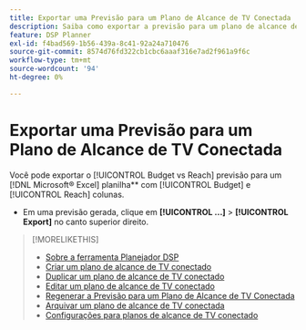 ```yaml
---
title: Exportar uma Previsão para um Plano de Alcance de TV Conectada
description: Saiba como exportar a previsão para um plano de alcance de TV conectado.
feature: DSP Planner
exl-id: f4bad569-1b56-439a-8c41-92a24a710476
source-git-commit: 8574d76fd322cb1cbc6aaaf316e7ad2f961a9f6c
workflow-type: tm+mt
source-wordcount: '94'
ht-degree: 0%

---
```


# Exportar uma Previsão para um Plano de Alcance de TV Conectada

Você pode exportar o [!UICONTROL Budget vs Reach] previsão para um [!DNL Microsoft® Excel] planilha** com [!UICONTROL Budget] e [!UICONTROL Reach] colunas.

* Em uma previsão gerada, clique em **[!UICONTROL ...]** > **[!UICONTROL Export]** no canto superior direito.

>[!MORELIKETHIS]
>
>* [Sobre a ferramenta Planejador DSP](planner-about.md)
>* [Criar um plano de alcance de TV conectado](planner-create.md)
>* [Duplicar um plano de alcance de TV conectado](planner-duplicate.md)
>* [Editar um plano de alcance de TV conectado](planner-edit.md)
>* [Regenerar a Previsão para um Plano de Alcance de TV Conectada](planner-forecast.md)
>* [Arquivar um plano de alcance de TV conectada](planner-archive.md)
>* [Configurações para planos de alcance de TV conectado](planner-settings.md)

